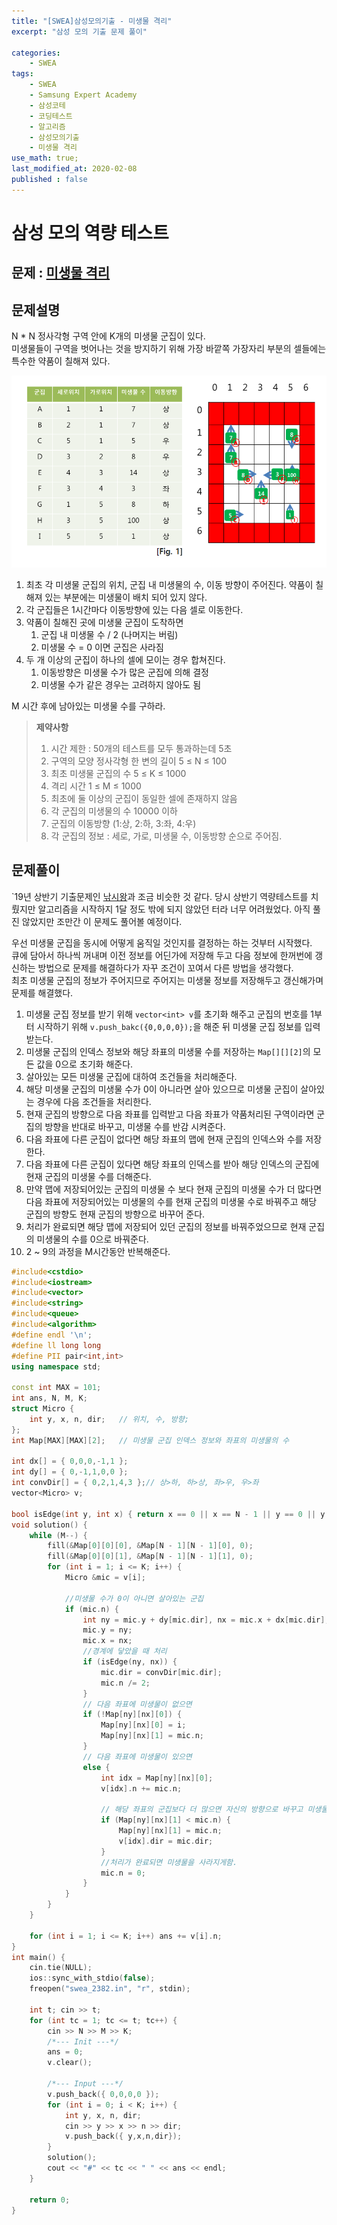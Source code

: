 ```yaml
---
title: "[SWEA]삼성모의기출 - 미생물 격리"
excerpt: "삼성 모의 기출 문제 풀이"

categories:
    - SWEA
tags:
    - SWEA
    - Samsung Expert Academy
    - 삼성코테
    - 코딩테스트
    - 알고리즘
    - 삼성모의기출
    - 미생물 격리
use_math: true;
last_modified_at: 2020-02-08
published : false
--- 
```

  
# 삼성 모의 역량 테스트  
## 문제 : [미생물 격리](https://swexpertacademy.com/main/talk/solvingClub/problemView.do?solveclubId=AWvQZwwaOT0DFAW4&contestProbId=AV597vbqAH0DFAVl&probBoxId=AXAXx6CquiIDFARP&type=PROBLEM&problemBoxTitle=2020+%EC%82%BC%EC%84%B1+%EB%AA%A8%EC%9D%98+%ED%85%8C%EC%8A%A4%ED%8A%B8&problemBoxCnt=5)  
  
  
## 문제설명
N * N 정사각형 구역 안에 K개의 미생물 군집이 있다.  
미생물들이 구역을 벗어나는 것을 방지하기 위해 가장 바깥쪽 가장자리 부분의 셀들에는 특수한 약품이 칠해져 있다.  
  
[![그림 1](/assets/SWEA/2020-02-08-SWEA-samsung-mock-04-img01.png)](/assets/SWEA/2020-02-08-SWEA-samsung-mock-04-img01.png)  
  
1. 최초 각 미생물 군집의 위치, 군집 내 미생물의 수, 이동 방향이 주어진다. 약품이 칠해져 있는 부분에는 미생물이 배치 되어 있지 않다.  
2. 각 군집들은 1시간마다 이동방향에 있는 다음 셀로 이동한다.  
3. 약품이 칠해진 곳에 미생물 군집이 도착하면 
   1. 군집 내 미생물 수 / 2 (나머지는 버림)
   2. 미생물 수 = 0  이면 군집은 사라짐
4. 두 개 이상의 군집이 하나의 셀에 모이는 경우 합쳐진다.
   1. 이동방향은 미생물 수가 많은 군집에 의해 결정
   2. 미생물 수가 같은 경우는 고려하지 않아도 됨
  
M 시간 후에 남아있는 미생물 수를 구하라.  
    

> __제약사항__  
> 1. 시간 제한 : 50개의 테스트를 모두 통과하는데 5초  
> 2. 구역의 모양 정사각형 한 변의 길이 5 $\le$ N $\le$ 100   
> 3. 최초 미생물 군집의 수  5 $\le$ K $\le$ 1000  
> 4. 격리 시간  1 $\le$ M $\le$ 1000  
> 5. 최초에 둘 이상의 군집이 동일한 셀에 존재하지 않음
> 6. 각 군집의 미생물의 수 10000 이하
> 7. 군집의 이동방향 (1:상, 2:하, 3:좌, 4:우)  
> 8. 각 군집의 정보 : 세로, 가로, 미생물 수, 이동방향 순으로 주어짐.  

## 문제풀이  
`19년 상반기 기출문제인 [낚시왕](https://www.acmicpc.net/problem/17143)과 조금 비슷한 것 같다. 당시 상반기 역량테스트를 치뤘지만 알고리즘을 시작하지 1달 정도 밖에 되지 않았던 터라 너무 어려웠었다. 아직 풀진 않았지만 조만간 이 문제도 풀어볼 예정이다.  
  
우선 미생물 군집을 동시에 어떻게 움직일 것인지를 결정하는 하는 것부터 시작했다.  
큐에 담아서 하나씩 꺼내며 이전 정보를 어딘가에 저장해 두고 다음 정보에 한꺼번에 갱신하는 방법으로 문제를 해결하다가 자꾸 조건이 꼬여서 다른 방법을 생각했다.  
최초 미생물 군집의 정보가 주어지므로 주어지는 미생물 정보를 저장해두고 갱신해가며 문제를 해결했다.  
  
1. 미생물 군집 정보를 받기 위해 `vector<int> v`를 초기화 해주고 군집의 번호를 1부터 시작하기 위해 `v.push_bakc({0,0,0,0});`을 해준 뒤 미생물 군집 정보를 입력 받는다.    
2. 미생물 군집의 인덱스 정보와 해당 좌표의 미생물 수를 저장하는 `Map[][][2]`의 모든 값을 0으로 초기화 해준다.  
3. 살아있는 모든 미생물 군집에 대하여 조건들을 처리해준다.  
4. 해당 미생물 군집의 미생물 수가 0이 아니라면 살아 있으므로 미생물 군집이 살아있는 경우에 다음 조건들을 처리한다. 
5. 현재 군집의 방향으로 다음 좌표를 입력받고 다음 좌표가 약품처리된 구역이라면 군집의 방향을 반대로 바꾸고, 미생물 수를 반감 시켜준다.  
6. 다음 좌표에 다른 군집이 없다면 해당 좌표의 맵에 현재 군집의 인덱스와 수를 저장한다.  
7. 다음 좌표에 다른 군집이 있다면 해당 좌표의 인덱스를 받아 해당 인덱스의 군집에 현재 군집의 미생물 수를 더해준다.  
8. 만약 맵에 저장되어있는 군집의 미생물 수 보다 현재 군집의 미생물 수가 더 많다면 다음 좌표에 저장되어있는 미생물의 수를 현재 군집의 미생물 수로 바꿔주고 해당 군집의 방향도 현재 군집의 방향으로 바꾸어 준다.  
9. 처리가 완료되면 해당 맵에 저장되어 있던 군집의 정보를 바꿔주었으므로 현재 군집의 미생물의 수를 0으로 바꿔준다.  
10. 2 ~ 9의 과정을 M시간동안 반복해준다.  
  
  
```cpp  
#include<cstdio>
#include<iostream>
#include<vector>
#include<string>
#include<queue>
#include<algorithm>
#define endl '\n';
#define ll long long
#define PII pair<int,int>
using namespace std;

const int MAX = 101;
int ans, N, M, K;
struct Micro {
	int y, x, n, dir;	// 위치, 수, 방향;
};
int Map[MAX][MAX][2];	// 미생물 군집 인덱스 정보와 좌표의 미생물의 수

int dx[] = { 0,0,0,-1,1 };
int dy[] = { 0,-1,1,0,0 };
int convDir[] = { 0,2,1,4,3 };// 상>하, 하>상, 좌>우, 우>좌
vector<Micro> v;

bool isEdge(int y, int x) { return x == 0 || x == N - 1 || y == 0 || y == N - 1; }
void solution() {
	while (M--) {
		fill(&Map[0][0][0], &Map[N - 1][N - 1][0], 0);
		fill(&Map[0][0][1], &Map[N - 1][N - 1][1], 0);
		for (int i = 1; i <= K; i++) {
			Micro &mic = v[i];

			//미생물 수가 0이 아니면 살아있는 군집
			if (mic.n) {
				int ny = mic.y + dy[mic.dir], nx = mic.x + dx[mic.dir];
				mic.y = ny;
				mic.x = nx;
				//경계에 닿았을 때 처리 
				if (isEdge(ny, nx)) {
					mic.dir = convDir[mic.dir];
					mic.n /= 2;
				}
				// 다음 좌표에 미생물이 없으면
				if (!Map[ny][nx][0]) {
					Map[ny][nx][0] = i;
					Map[ny][nx][1] = mic.n;
				}
				// 다음 좌표에 미생물이 있으면
				else {
					int idx = Map[ny][nx][0];
					v[idx].n += mic.n;

					// 해당 좌표의 군집보다 더 많으면 자신의 방향으로 바꾸고 미생물 수도 바꾼다.
					if (Map[ny][nx][1] < mic.n) {
						Map[ny][nx][1] = mic.n;
						v[idx].dir = mic.dir;
					}
					//처리가 완료되면 미생물을 사라지게함.
					mic.n = 0;
				}
			}
		}
	}
	
	for (int i = 1; i <= K; i++) ans += v[i].n;
}
int main() {
	cin.tie(NULL);
	ios::sync_with_stdio(false);
	freopen("swea_2382.in", "r", stdin);

	int t; cin >> t;
	for (int tc = 1; tc <= t; tc++) {
		cin >> N >> M >> K;
		/*--- Init ---*/
		ans = 0;
		v.clear();

		/*--- Input ---*/
		v.push_back({ 0,0,0,0 });
		for (int i = 0; i < K; i++) {
			int y, x, n, dir;
			cin >> y >> x >> n >> dir;
			v.push_back({ y,x,n,dir});
		}
		solution();
		cout << "#" << tc << " " << ans << endl;
	}

	return 0;
}
```
